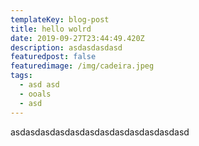 ```yaml
---
templateKey: blog-post
title: hello wolrd
date: 2019-09-27T23:44:49.420Z
description: asdasdasdasd
featuredpost: false
featuredimage: /img/cadeira.jpeg
tags:
  - asd asd
  - ooals
  - asd
---
```

asdasdasdasdasdasdasdasdasdasdasdasd
